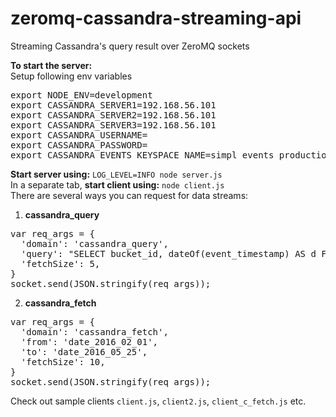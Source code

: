 # zeromq-cassandra-streaming-api
Streaming Cassandra's query result over ZeroMQ sockets

<b>To start the server:</b><br>
Setup following env variables
<pre>
export NODE_ENV=development
export CASSANDRA_SERVER1=192.168.56.101
export CASSANDRA_SERVER2=192.168.56.101
export CASSANDRA_SERVER3=192.168.56.101
export CASSANDRA_USERNAME=
export CASSANDRA_PASSWORD=
export CASSANDRA_EVENTS_KEYSPACE_NAME=simpl_events_production
</pre>

<b>Start server using:</b> `LOG_LEVEL=INFO node server.js`
<br>
In a separate tab, <b>start client using:</b> `node client.js`
<br>
There are several ways you can request for data streams:<br>
1. <b>cassandra_query</b>
<pre>
var req_args = {
  'domain': 'cassandra_query',
  'query': "SELECT bucket_id, dateOf(event_timestamp) AS d FROM api_events LIMIT 200000",
  'fetchSize': 5,
}
socket.send(JSON.stringify(req_args));
</pre>

2. <b>cassandra_fetch</b>
<pre>
var req_args = {
  'domain': 'cassandra_fetch',
  'from': 'date_2016_02_01',
  'to': 'date_2016_05_25',
  'fetchSize': 10,
}
socket.send(JSON.stringify(req_args));
</pre>

Check out sample clients `client.js`, `client2.js`, `client_c_fetch.js` etc.
